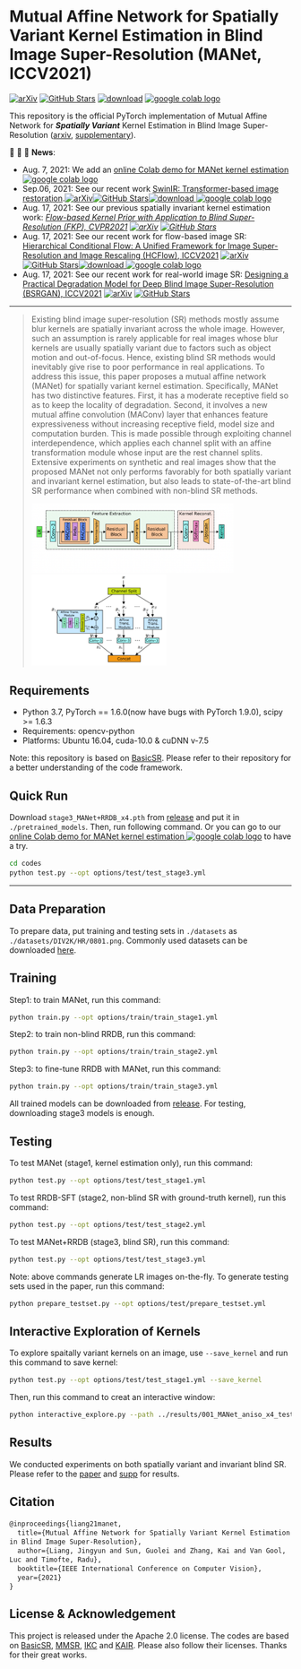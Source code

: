 
# Mutual Affine Network for Spatially Variant Kernel Estimation in Blind Image Super-Resolution (MANet, ICCV2021)

[![arXiv](https://img.shields.io/badge/arXiv-Paper-<COLOR>.svg)](https://arxiv.org/abs/2108.05302)
[![GitHub Stars](https://img.shields.io/github/stars/JingyunLiang/MANet?style=social)](https://github.com/JingyunLiang/MANet)
[![download](https://img.shields.io/github/downloads/JingyunLiang/MANet/total.svg)](https://github.com/JingyunLiang/MANet/releases)
[ <a href="https://colab.research.google.com/gist/JingyunLiang/4ed2524d6e08343710ee408a4d997e1c/manet-demo-on-spatially-variant-kernel-estimation.ipynb"><img src="https://colab.research.google.com/assets/colab-badge.svg" alt="google colab logo"></a>](https://colab.research.google.com/gist/JingyunLiang/4ed2524d6e08343710ee408a4d997e1c/manet-demo-on-spatially-variant-kernel-estimation.ipynb)



This repository is the official PyTorch implementation of Mutual Affine Network for ***Spatially Variant*** Kernel Estimation in Blind Image Super-Resolution
([arxiv](https://arxiv.org/pdf/2108.05302.pdf), [supplementary](https://github.com/JingyunLiang/MANet/releases/tag/v0.0)).

 :rocket:  :rocket:  :rocket: **News**:
  - Aug. 7, 2021: We add an [online Colab demo for MANet kernel estimation <a href="https://colab.research.google.com/gist/JingyunLiang/4ed2524d6e08343710ee408a4d997e1c/manet-demo-on-spatially-variant-kernel-estimation.ipynb"><img src="https://colab.research.google.com/assets/colab-badge.svg" alt="google colab logo"></a>](https://colab.research.google.com/gist/JingyunLiang/4ed2524d6e08343710ee408a4d997e1c/manet-demo-on-spatially-variant-kernel-estimation.ipynb)
  - Sep.06, 2021: See our recent work [SwinIR: Transformer-based image restoration](https://github.com/JingyunLiang/SwinIR).[![arXiv](https://img.shields.io/badge/arXiv-Paper-<COLOR>.svg)](https://arxiv.org/abs/2108.10257)[![GitHub Stars](https://img.shields.io/github/stars/JingyunLiang/SwinIR?style=social)](https://github.com/JingyunLiang/SwinIR)[![download](https://img.shields.io/github/downloads/JingyunLiang/SwinIR/total.svg)](https://github.com/JingyunLiang/SwinIR/releases)[ <a href="https://colab.research.google.com/gist/JingyunLiang/a5e3e54bc9ef8d7bf594f6fee8208533/swinir-demo-on-real-world-image-sr.ipynb"><img src="https://colab.research.google.com/assets/colab-badge.svg" alt="google colab logo"></a>](https://colab.research.google.com/gist/JingyunLiang/a5e3e54bc9ef8d7bf594f6fee8208533/swinir-demo-on-real-world-image-sr.ipynb)
  - Aug. 17, 2021: See our previous spatially invariant kernel estimation work: *[Flow-based Kernel Prior with Application to Blind Super-Resolution (FKP), CVPR2021](https://github.com/JingyunLiang/FKP)  [![arXiv](https://img.shields.io/badge/arXiv-Paper-<COLOR>.svg)](https://arxiv.org/abs/2103.15977)
[![GitHub Stars](https://img.shields.io/github/stars/JingyunLiang/FKP?style=social)](https://github.com/JingyunLiang/FKP)*
 - Aug. 17, 2021: See our recent work for flow-based image SR: [Hierarchical Conditional Flow: A Unified Framework for Image Super-Resolution and Image Rescaling (HCFlow), ICCV2021](https://github.com/JingyunLiang/HCFlow) [![arXiv](https://img.shields.io/badge/arXiv-Paper-<COLOR>.svg)](https://arxiv.org/abs/2108.05301)
[![GitHub Stars](https://img.shields.io/github/stars/JingyunLiang/HCFlow?style=social)](https://github.com/JingyunLiang/HCFlow)[![download](https://img.shields.io/github/downloads/JingyunLiang/HCFlow/total.svg)](https://github.com/JingyunLiang/HCFlow/releases)[ <a href="https://colab.research.google.com/gist/JingyunLiang/cdb3fef89ebd174eaa43794accb6f59d/hcflow-demo-on-x8-face-image-sr.ipynb"><img src="https://colab.research.google.com/assets/colab-badge.svg" alt="google colab logo"></a>](https://colab.research.google.com/gist/JingyunLiang/cdb3fef89ebd174eaa43794accb6f59d/hcflow-demo-on-x8-face-image-sr.ipynb)
 - Aug. 17, 2021: See our recent work for real-world image SR: [Designing a Practical Degradation Model for Deep Blind Image Super-Resolution (BSRGAN), ICCV2021](https://github.com/cszn/BSRGAN)  [![arXiv](https://img.shields.io/badge/arXiv-Paper-<COLOR>.svg)](https://arxiv.org/abs/2103.14006)
[![GitHub Stars](https://img.shields.io/github/stars/cszn/BSRGAN?style=social)](https://github.com/cszn/BSRGAN)
 
  ---

> Existing blind image super-resolution (SR) methods mostly assume blur kernels are spatially invariant across the whole image. However, such an assumption is rarely applicable for real images whose blur kernels are usually spatially variant due to factors such as object motion and out-of-focus. Hence, existing blind SR methods would inevitably give rise to poor performance in real applications. To address this issue, this paper proposes a mutual affine network (MANet) for spatially variant kernel estimation. Specifically, MANet has two distinctive features. First, it has a moderate receptive field so as to keep the locality of degradation. Second, it involves a new mutual affine convolution (MAConv) layer that enhances feature expressiveness without increasing receptive field, model size and computation burden. This is made possible through exploiting channel interdependence, which applies each channel split with an affine transformation module whose input are the rest channel splits. Extensive experiments on synthetic and real images show that the proposed MANet not only performs favorably for both spatially variant and invariant kernel estimation, but also leads to state-of-the-art blind SR performance when combined with non-blind SR methods.
><p align="left">
   > <img width="360" src="./illustrations/MANet.png"><img width="240" src="./illustrations/MAConv.png">
</p>



## Requirements
- Python 3.7, PyTorch == 1.6.0(now have bugs with PyTorch 1.9.0), scipy >= 1.6.3 
- Requirements: opencv-python
- Platforms: Ubuntu 16.04, cuda-10.0 & cuDNN v-7.5

Note: this repository is based on [BasicSR](https://github.com/xinntao/BasicSR#memo-codebase-designs-and-conventions). Please refer to their repository for a better understanding of the code framework.


## Quick Run
Download `stage3_MANet+RRDB_x4.pth` from [release](https://github.com/JingyunLiang/MANet/releases/tag/v0.0) and put it in `./pretrained_models`. Then, run following command. Or you can go to our [online Colab demo for MANet kernel estimation <a href="https://colab.research.google.com/gist/JingyunLiang/4ed2524d6e08343710ee408a4d997e1c/manet-demo-on-spatially-variant-kernel-estimation.ipynb"><img src="https://colab.research.google.com/assets/colab-badge.svg" alt="google colab logo"></a>](https://colab.research.google.com/gist/JingyunLiang/4ed2524d6e08343710ee408a4d997e1c/manet-demo-on-spatially-variant-kernel-estimation.ipynb) to have a try.
```bash
cd codes
python test.py --opt options/test/test_stage3.yml
```
---

## Data Preparation
To prepare data, put training and testing sets in `./datasets` as `./datasets/DIV2K/HR/0801.png`. Commonly used datasets can be downloaded [here](https://github.com/xinntao/BasicSR/blob/master/docs/DatasetPreparation.md#common-image-sr-datasets).


## Training

Step1: to train MANet, run this command:

```bash
python train.py --opt options/train/train_stage1.yml
```

Step2: to train non-blind RRDB, run this command:

```bash
python train.py --opt options/train/train_stage2.yml
```

Step3: to fine-tune RRDB with MANet, run this command:

```bash
python train.py --opt options/train/train_stage3.yml
```

All trained models can be downloaded from [release](https://github.com/JingyunLiang/MANet/releases/tag/v0.0). For testing, downloading stage3 models is enough.


## Testing

To test MANet (stage1, kernel estimation only), run this command:

```bash
python test.py --opt options/test/test_stage1.yml
```
To test RRDB-SFT (stage2, non-blind SR with ground-truth kernel), run this command:

```bash
python test.py --opt options/test/test_stage2.yml
```
To test MANet+RRDB (stage3, blind SR), run this command:

```bash
python test.py --opt options/test/test_stage3.yml
```
Note: above commands generate LR images on-the-fly. To generate testing sets used in the paper, run this command:
```bash
python prepare_testset.py --opt options/test/prepare_testset.yml
```

## Interactive Exploration of Kernels
To explore spaitally variant kernels on an image, use `--save_kernel` and run this command to save kernel:

```bash
python test.py --opt options/test/test_stage1.yml --save_kernel
```
Then, run this command to creat an interactive window:
```bash
python interactive_explore.py --path ../results/001_MANet_aniso_x4_test_stage1/toy_dataset1/npz/toy1.npz
```

## Results
We conducted experiments on both spatially variant and invariant blind SR. Please refer to the [paper](https://arxiv.org/abs/2108.05302) and [supp](https://github.com/JingyunLiang/MANet/releases/tag/v0.0) for results. 

## Citation
    @inproceedings{liang21manet,
      title={Mutual Affine Network for Spatially Variant Kernel Estimation in Blind Image Super-Resolution},
      author={Liang, Jingyun and Sun, Guolei and Zhang, Kai and Van Gool, Luc and Timofte, Radu},
      booktitle={IEEE International Conference on Computer Vision},
      year={2021}
    }

## License & Acknowledgement

This project is released under the Apache 2.0 license. The codes are based on [BasicSR](https://github.com/xinntao/BasicSR), [MMSR](https://github.com/open-mmlab/mmediting), [IKC](https://github.com/yuanjunchai/IKC) and [KAIR](https://github.com/cszn/KAIR). Please also follow their licenses. Thanks for their great works.



